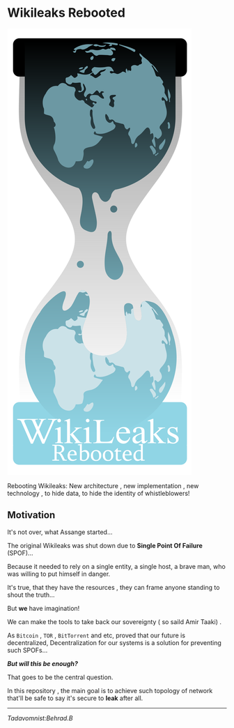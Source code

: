 # Wikileaks Rebooted

![wikileaks_rebooted](https://raw.githubusercontent.com/TadavomnisT/Wikileaks_Rebooted/main/Documentation/Images/wikileaks_rebooted.png)

Rebooting Wikileaks: New architecture , new implementation , new technology , to hide data, to hide the identity of whistleblowers!

## Motivation 

It's not over, what Assange started...

The original Wikileaks was shut down due to **Single Point Of Failure** (SPOF)...

Because it needed to rely on a single entity, a single host, a brave man, who was willing to put himself in danger.


It's true, that they have the resources , they can frame anyone standing to shout the truth...

But **we** have imagination!

We can make the tools to take back our sovereignty ( so saild Amir Taaki) .

As `Bitcoin` , `TOR` , `BitTorrent` and etc, proved that our future is decentralized, Decentralization for our systems is a solution for preventing such SPOFs...

**_But will this be enough?_**

That goes to be the central question.

In this repository , the main goal is to achieve such topology of network that'll be safe to say it's secure to **leak** after all.

----------------------------------------


_Tadavomnist:Behrad.B_
